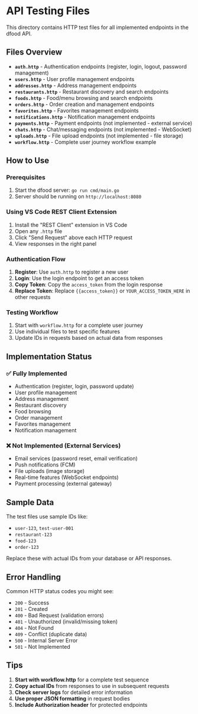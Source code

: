 # API Testing Files

This directory contains HTTP test files for all implemented endpoints in the dfood API.

## Files Overview

- **`auth.http`** - Authentication endpoints (register, login, logout, password management)
- **`users.http`** - User profile management endpoints
- **`addresses.http`** - Address management endpoints
- **`restaurants.http`** - Restaurant discovery and search endpoints
- **`foods.http`** - Food/menu browsing and search endpoints
- **`orders.http`** - Order creation and management endpoints
- **`favorites.http`** - Favorites management endpoints
- **`notifications.http`** - Notification management endpoints
- **`payments.http`** - Payment endpoints (not implemented - external service)
- **`chats.http`** - Chat/messaging endpoints (not implemented - WebSocket)
- **`uploads.http`** - File upload endpoints (not implemented - file storage)
- **`workflow.http`** - Complete user journey workflow example

## How to Use

### Prerequisites
1. Start the dfood server: `go run cmd/main.go`
2. Server should be running on `http://localhost:8080`

### Using VS Code REST Client Extension
1. Install the "REST Client" extension in VS Code
2. Open any `.http` file
3. Click "Send Request" above each HTTP request
4. View responses in the right panel

### Authentication Flow
1. **Register**: Use `auth.http` to register a new user
2. **Login**: Use the login endpoint to get an access token
3. **Copy Token**: Copy the `access_token` from the login response
4. **Replace Token**: Replace `{{access_token}}` or `YOUR_ACCESS_TOKEN_HERE` in other requests

### Testing Workflow
1. Start with `workflow.http` for a complete user journey
2. Use individual files to test specific features
3. Update IDs in requests based on actual data from responses

## Implementation Status

### ✅ Fully Implemented
- Authentication (register, login, password update)
- User profile management
- Address management
- Restaurant discovery
- Food browsing
- Order management
- Favorites management
- Notification management

### ❌ Not Implemented (External Services)
- Email services (password reset, email verification)
- Push notifications (FCM)
- File uploads (image storage)
- Real-time features (WebSocket endpoints)
- Payment processing (external gateway)

## Sample Data

The test files use sample IDs like:
- `user-123`, `test-user-001`
- `restaurant-123`
- `food-123`
- `order-123`

Replace these with actual IDs from your database or API responses.

## Error Handling

Common HTTP status codes you might see:
- `200` - Success
- `201` - Created
- `400` - Bad Request (validation errors)
- `401` - Unauthorized (invalid/missing token)
- `404` - Not Found
- `409` - Conflict (duplicate data)
- `500` - Internal Server Error
- `501` - Not Implemented

## Tips

1. **Start with workflow.http** for a complete test sequence
2. **Copy actual IDs** from responses to use in subsequent requests
3. **Check server logs** for detailed error information
4. **Use proper JSON formatting** in request bodies
5. **Include Authorization header** for protected endpoints